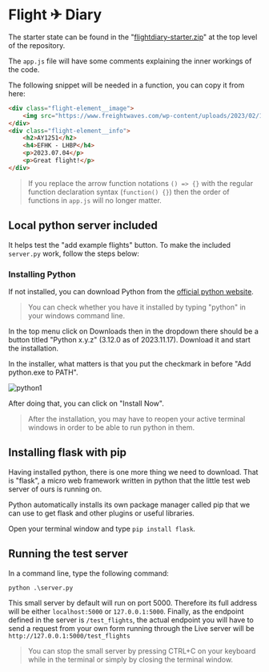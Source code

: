 # Flight ✈ Diary

The starter state can be found in the "[flightdiary-starter.zip](./flightdiary-starter.zip)" at the top level of the repository.

The `app.js` file will have some comments explaining the inner workings of the code.

The following snippet will be needed in a function, you can copy it from here:

```html
<div class="flight-element__image">
    <img src="https://www.freightwaves.com/wp-content/uploads/2023/02/13/Finnair-A350-weight_1.jpg" alt="Finnair">
</div>
<div class="flight-element__info">
    <h2>AY1251</h2>
    <h4>EFHK - LHBP</h4>
    <p>2023.07.04</p>
    <p>Great flight!</p>
</div>
```

> If you replace the arrow function notations `() => {}` with the regular function declaration syntax (`function() {}`) then the order of functions in `app.js` will no longer matter.

## Local python server included
It helps test the "add example flights" button.
To make the included `server.py` work, follow the steps below:

### Installing Python

If not installed, you can download Python from the [official python website](https://www.python.org/).

> You can check whether you have it installed by typing "python" in your windows command line.

In the top menu click on Downloads then in the dropdown there should be a button titled "Python x.y.z" (3.12.0 as of 2023.11.17). Download it and start the installation.

In the installer, what matters is that you put the checkmark in before "Add python.exe to PATH".

![python1](https://i.imgur.com/hytsmtw.png)

After doing that, you can click on "Install Now".

> After the installation, you may have to reopen your active terminal windows in order to be able to run python in them.

## Installing flask with pip

Having installed python, there is one more thing we need to download. That is "flask", a micro web framework written in python that the little test web server of ours is running on.

Python automatically installs its own package manager called pip that we can use to get flask and other plugins or useful libraries.

Open your terminal window and type `pip install flask`.

## Running the test server

In a command line, type the following command: 

```
python .\server.py
```

This small server by default will run on port 5000. Therefore its full address will be either `localhost:5000` or `127.0.0.1:5000`. 
Finally, as the endpoint defined in the server is `/test_flights`, the actual endpoint you will have to send a request from your own form running through the Live server will be `http://127.0.0.1:5000/test_flights`

> You can stop the small server by pressing CTRL+C on your keyboard while in the terminal or simply by closing the terminal window.